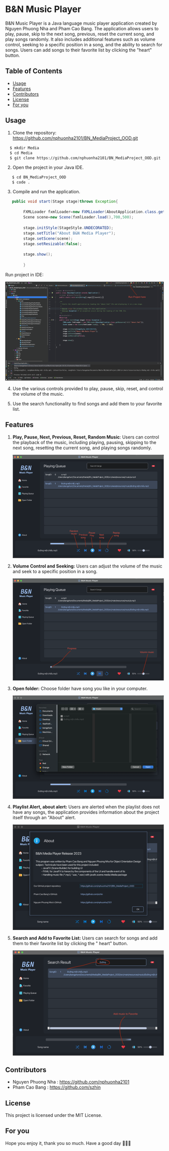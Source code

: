 # B&N Music Player

B&N Music Player is a Java language music player application created by Nguyen Phuong Nha and Pham Cao Bang. The
application allows users to play, pause, skip to the next song, previous, reset the current song, and play songs
randomly. It also includes additional features such as volume control, seeking to a specific position in a song, and the
ability to search for songs. Users can add songs to their favorite list by clicking the "heart" button.

## Table of Contents

- [Usage](#usage)
- [Features](#features)
- [Contributors](#contributors)
- [License](#license)
- [For you](#for---you)

## Usage

1. Clone the repository: https://github.com/nphuonha2101/BN_MediaProject_OOD.git

```
  $ mkdir Media
  $ cd Media
  $ git clone https://github.com/nphuonha2101/BN_MediaProject_OOD.git
```

2. Open the project in your Java IDE.

```
   $ cd BN_MediaProject_OOD
   $ code .
```

3. Compile and run the application.

```java
   public void start(Stage stage)throws Exception{

        FXMLLoader fxmlLoader=new FXMLLoader(AboutApplication.class.getResource("about.fxml"));
        Scene scene=new Scene(fxmlLoader.load(),700,500);

        stage.initStyle(StageStyle.UNDECORATED);
        stage.setTitle("About B&N Media Player");
        stage.setScene(scene);
        stage.setResizable(false);

        stage.show();

        }
```

Run project in IDE:

![Run project](src/main/resources/img/githubRun.png)

4. Use the various controls provided to play, pause, skip, reset, and control the volume of the music.

5. Use the search functionality to find songs and add them to your favorite list.

## Features

1. **Play, Pause, Next, Previous, Reset, Random Music**: Users can control the playback of the music, including playing,
   pausing, skipping to the next song, resetting the current song, and playing songs randomly.
   
   ![Play, pause, next, Previous, reset, random](src/main/resources/img/githubPlay.png)

2. **Volume Control and Seeking:** Users can adjust the volume of the music and seek to a specific position in a song.
 
   ![Volume Control and Seeking](src/main/resources/img/githubProgress.png)

3. **Open folder:** Choose folder have song you like in your computer.
 
   ![Alert About](src/main/resources/img/githubOpenFolder.png)

4. **Playlist Alert, about alert:** Users are alerted when the playlist does not have any songs, the application
   provides information about the project itself through an "About" alert.
   
   ![Playlist Alert](src/main/resources/img/githubAlert.png)

5. **Search and Add to Favorite List:** Users can search for songs and add them to their favorite list by clicking the "
   heart" button.
   
   ![Search and Add to Favorite List:](src/main/resources/img/githubSearch.png)

## Contributors

- Nguyen Phuong Nha : https://github.com/nphuonha2101
- Pham Cao Bang : https://github.com/szhin

## License

This project is licensed under the MIT License.

## For you

Hope you enjoy it, thank you so much.
Have a good day 🥰😋😎
